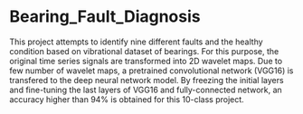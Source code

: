 # Bearing_Fault_Diagnosis
This project attempts to identify nine different faults and the healthy condition based on vibrational dataset of bearings. For this purpose, the original time series signals are transformed into 2D wavelet maps. Due to few number of wavelet maps, a pretrained convolutional network (VGG16) is transfered to the deep neural network model. By freezing the initial layers and fine-tuning the last layers of VGG16 and fully-connected network, an accuracy higher than 94% is obtained for this 10-class project.

